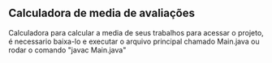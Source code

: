 ## Calculadora de media de avaliações
Calculadora para calcular a media de seus trabalhos 
para acessar o projeto, é necessario baixa-lo e executar o arquivo principal chamado Main.java ou rodar o comando "javac Main.java"
